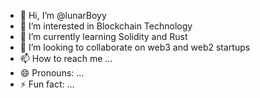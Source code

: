 - 👋 Hi, I’m @lunarBoyy
- 👀 I’m interested in Blockchain Technology
- 🌱 I’m currently learning Solidity and Rust
- 💞️ I’m looking to collaborate on web3 and web2 startups
- 📫 How to reach me ...
- 😄 Pronouns: ...
- ⚡ Fun fact: ...

<!---
lunarBoyy/lunarBoyy is a ✨ special ✨ repository because its `README.md` (this file) appears on your GitHub profile.
You can click the Preview link to take a look at your changes.
--->
